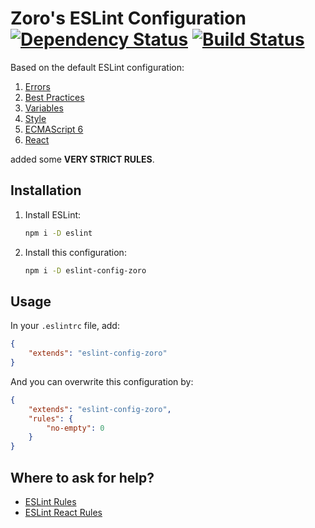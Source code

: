 # Zoro's ESLint Configuration [![Dependency Status](https://david-dm.org/nonoroazoro/eslint-config-zoro.svg?style=flat-square)](https://david-dm.org/nonoroazoro/eslint-config-zoro) [![Build Status](https://travis-ci.org/nonoroazoro/eslint-config-zoro.svg?branch=master)](https://travis-ci.org/nonoroazoro/eslint-config-zoro)

Based on the default ESLint configuration:

1. [Errors](http://eslint.org/docs/rules/#possible-errors)
1. [Best Practices](http://eslint.org/docs/rules/#best-practices)
1. [Variables](http://eslint.org/docs/rules/#variables)
1. [Style](http://eslint.org/docs/rules/#stylistic-issues)
1. [ECMAScript 6](http://eslint.org/docs/rules/#ecmascript-6)
1. [React](https://github.com/yannickcr/eslint-plugin-react)

added some **VERY STRICT RULES**.


## Installation

1. Install ESLint:

    ```bash
    npm i -D eslint
    ```

1. Install this configuration:

    ```bash
    npm i -D eslint-config-zoro
    ```


## Usage

In your `.eslintrc` file, add:

```json
{
    "extends": "eslint-config-zoro"
}
```

And you can overwrite this configuration by:

```json
{
    "extends": "eslint-config-zoro",
    "rules": {
        "no-empty": 0
    }
}
```


## Where to ask for help?

- [ESLint Rules](http://eslint.org/docs/rules/)
- [ESLint React Rules](https://github.com/yannickcr/eslint-plugin-react)
